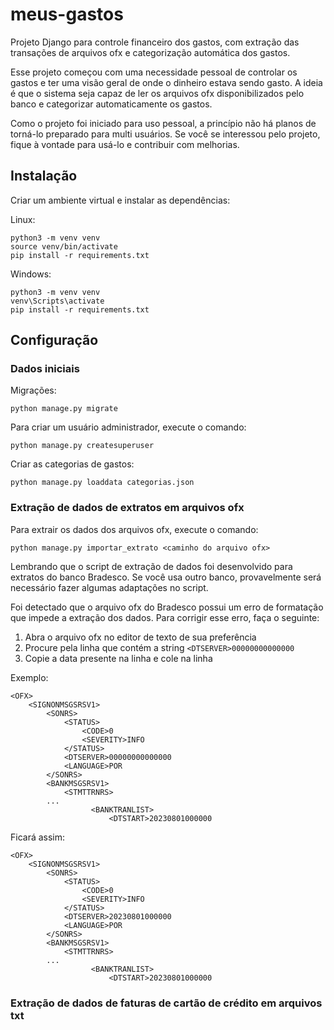 # meus-gastos
Projeto Django para controle financeiro dos gastos, com extração das transações de arquivos ofx e categorização automática dos gastos.

Esse projeto começou com uma necessidade pessoal de controlar os gastos e ter uma visão geral de onde o dinheiro estava sendo gasto. A ideia é que o sistema seja capaz de ler os arquivos ofx disponibilizados pelo banco e categorizar automaticamente os gastos.

Como o projeto foi iniciado para uso pessoal, a princípio não há planos de torná-lo preparado para multi usuários. Se você se interessou pelo projeto, fique à vontade para usá-lo e contribuir com melhorias.

## Instalação
Criar um ambiente virtual e instalar as dependências:

Linux:
```
python3 -m venv venv
source venv/bin/activate
pip install -r requirements.txt
```

Windows:
```
python3 -m venv venv
venv\Scripts\activate
pip install -r requirements.txt
```

## Configuração

### Dados iniciais
Migrações:
```
python manage.py migrate
```

Para criar um usuário administrador, execute o comando:
```
python manage.py createsuperuser
```

Criar as categorias de gastos:
```
python manage.py loaddata categorias.json
```

### Extração de dados de extratos em arquivos ofx
Para extrair os dados dos arquivos ofx, execute o comando:
```
python manage.py importar_extrato <caminho do arquivo ofx>
```
Lembrando que o script de extração de dados foi desenvolvido para extratos do banco Bradesco. Se você usa outro banco, provavelmente será necessário fazer algumas adaptações no script.

Foi detectado que o arquivo ofx do Bradesco possui um erro de formatação que impede a extração dos dados. Para corrigir esse erro, faça o seguinte:
1. Abra o arquivo ofx no editor de texto de sua preferência
2. Procure pela linha que contém a string `<DTSERVER>00000000000000`
3. Copie a data presente na linha <DTSTART> e cole na linha <DTSERVER>

Exemplo:
```
<OFX>
    <SIGNONMSGSRSV1>
        <SONRS>
            <STATUS>
                <CODE>0
                <SEVERITY>INFO
            </STATUS>
            <DTSERVER>00000000000000
            <LANGUAGE>POR
        </SONRS>
        <BANKMSGSRSV1>
            <STMTTRNRS>
		...
		          <BANKTRANLIST>
		              <DTSTART>20230801000000
```
Ficará assim:
```
<OFX>
    <SIGNONMSGSRSV1>
        <SONRS>
            <STATUS>
                <CODE>0
                <SEVERITY>INFO
            </STATUS>
            <DTSERVER>20230801000000
            <LANGUAGE>POR
        </SONRS>
        <BANKMSGSRSV1>
            <STMTTRNRS>
		...
		          <BANKTRANLIST>
		              <DTSTART>20230801000000
```

### Extração de dados de faturas de cartão de crédito em arquivos txt